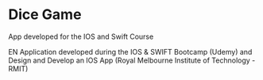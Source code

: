 # Dice Game
 App developed for the IOS and Swift Course
 
 EN
 Application developed during the IOS & SWIFT Bootcamp (Udemy) and Design and Develop an IOS App (Royal Melbourne Institute of Technology - RMIT)
